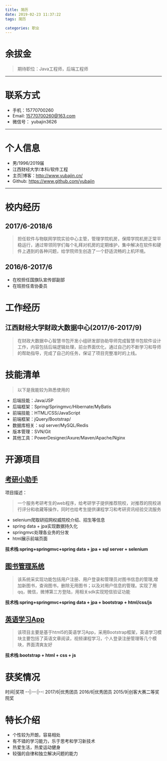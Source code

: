 ```yaml
---
title: 简历
date: 2019-02-23 11:37:22
tags: 简历

categories: 职业
---
```


# 余拔金

>期待职位：Java工程师，后端工程师
***
# 联系方式
- 手机：15770700260
- Email: 15770700260@163.com
- 微信号： yubajin3626
***
# 个人信息
- 男/1996/2019届
- 江西财经大学/本科/软件工程
- 主页|博客：http://www.yubajin.cn/
- Github: https://www.github.com/yubajin
***
# 校内经历
## 2017/6-2018/6
>担任软件与物联网学院实验中心主管，管理学院机房，保障学院机房正常平稳运行，通过带领同学们每个礼拜对机房的定期维护，集中解决在软件和硬件上遇到的各种问题，给学院师生创造了一个舒适流畅的上机环境。
## 2016/6-2017/6
- 在校担任国旗队宣传部副部
- 在班担任青协委员

# 工作经历
## 江西财经大学财政大数据中心(2017/6-2017/9)
> 在财政大数据中心智慧书包开发小组研发部协助导师完成智慧书包软件设计工作，内容包括后端逻辑处理，前台界面优化，通过自己的不断学习和导师的帮助指导，完成了自己的任务，保证了项目完整准时的上线。

# 技能清单
>以下是我能较为熟悉使用的

- 后端技能：Java/JSP
- 后端框架：Spring/Springmvc/Hibernate/MyBatis
- 前端技能：HTML/CSS/JavaScript
- 前端框架：jQuery/Bootstrap/
- 数据库相关：sql server/MySQL/Redis
- 版本管理：SVN/Git
- 其他工具：PowerDesigner/Axure/Maven/Apache/Nginx

# 开源项目
## [考研小助手](https://github.com/nobleF5/PEE_assistant)

项目描述：
>一个服务考研考生的web程序，给考研学子提供推荐院校，对推荐的院校进行评分和收藏等操作，同时也给考生提供课程学习和考研资讯经验交流服务

-  selenium爬取研招网权威院校介绍、招生等信息
-  spring data + jpa实现数据持久化
-  springmvc处理各业务的分发
- html展示前端页面

**技术栈:spring+springmvc+spring data + jpa + sql server + selenium**


## [图书管理系统](https://github.com/yubajin/LMS_sssp)
>该系统采实现功能包括用户注册、用户登录和管理员对图书信息的管理,增加新图书，查询图书，删除无用图书；以及对用户信息的管理。实现了用qq，微信，微博第三方登陆，用相关sdk实现短信验证功能

**技术栈:spring+springmvc+spring data + jpa + bootstrap + html/css/js**

## [英语学习App](https://github.com/yubajin/EnglishStudy)
>该项目主要是基于html5的英语学习App，采用Bootstrap框架，英语学习模块主要包括了英语文章阅读，视频课程学习，个人登录注册管理等几个模块，界面清爽友好

**技术栈:bootstrap + html + css + js**

# 获奖情况
时间|奖项
--|:--:|--:
2017/6|优秀团员
2016/6|优秀团员
2015/9|创客大赛二等奖院奖

# 特长介绍
* 个性较为开朗，容易相处
* 有不错的学习能力，乐于思考和学习新技术
* 热爱生活，热爱运动健身
* 较强的自律和独立解决问题的能力